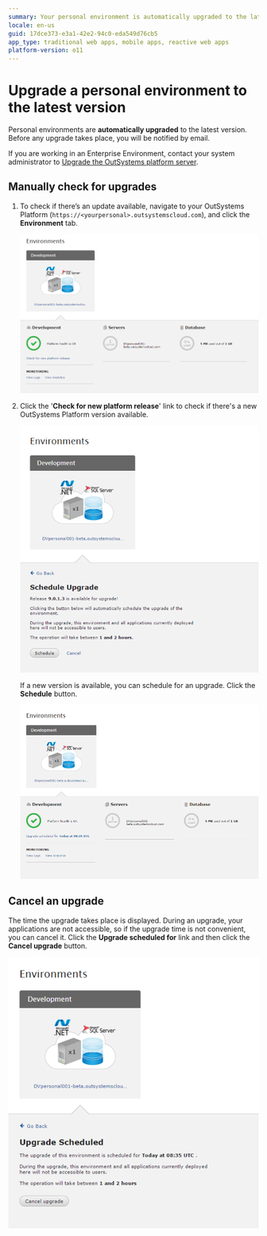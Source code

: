 ```yaml
---
summary: Your personal environment is automatically upgraded to the latest version. If you want to be using the latest version, you can check if upgrades are available.
locale: en-us
guid: 17dce373-e3a1-42e2-94c0-eda549d76cb5
app_type: traditional web apps, mobile apps, reactive web apps
platform-version: o11
---
```


# Upgrade a personal environment to the latest version

Personal environments are **automatically upgraded** to the latest version. Before any upgrade takes place, you will be notified by email.

If you are working in an Enterprise Environment, contact your system administrator to [Upgrade the OutSystems platform server](https://success.outsystems.com/Support/Enterprise_Customers/Upgrading/01_Upgrade_OutSystems_Platform).

## Manually check for upgrades

1. To check if there’s an update available, navigate to your OutSystems Platform (`https://<yourpersonal>.outsystemscloud.com`), and click the **Environment** tab.

    ![](images/upgrade-latest-version_0.png)

1. Click the '**Check for new platform release**' link to check if there's a new OutSystems Platform version available.

    ![](images/upgrade-latest-version_1.png)

    If a new version is available, you can schedule for an upgrade. Click the **Schedule** button.

    ![](images/upgrade-latest-version_2.png)

## Cancel an upgrade

The time the upgrade takes place is displayed. During an upgrade, your applications are not accessible, so if the upgrade time is not convenient, you can cancel it. Click the **Upgrade scheduled for** link and then click the **Cancel upgrade** button.

![](images/upgrade-latest-version_3.png)

